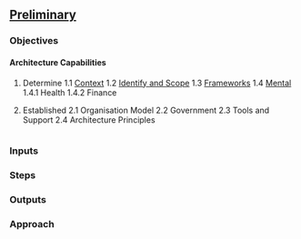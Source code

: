 

## [Preliminary](index.html)



### Objectives

#### Architecture Capabilities

1. Determine
    1.1 [Context](context.html)
    1.2 [Identify and Scope](scope.html)
    1.3 [Frameworks](frame.html)
    1.4 [Mental](mental.html)
      1.4.1 Health
      1.4.2 Finance





2. Established
    2.1 Organisation Model
    2.2 Government
    2.3 Tools and Support
    2.4 Architecture Principles
    
``` markdown

```

### Inputs


### Steps

### Outputs

### Approach

